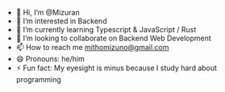 - 👋 Hi, I’m @Mizuran
- 👀 I’m interested in Backend
- 🌱 I’m currently learning Typescript & JavaScript / Rust
- 💞️ I’m looking to collaborate on Backend Web Development
- 📫 How to reach me mithomizuno@gmail.com
- 😄 Pronouns: he/him
- ⚡ Fun fact: My eyesight is minus because I study hard about programming

<!---
Mizuran/Mizuran is a ✨ special ✨ repository because its `README.md` (this file) appears on your GitHub profile.
You can click the Preview link to take a look at your changes.
--->
